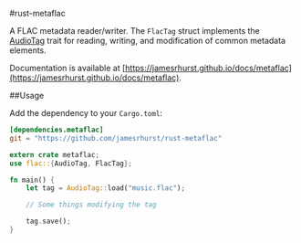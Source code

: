 #rust-metaflac

A FLAC metadata reader/writer. The `FlacTag` struct implements the [AudioTag](https://github.com/jamesrhurst/rust-audiotag) trait for reading, writing, and modification of common metadata elements.

Documentation is available at [https://jamesrhurst.github.io/docs/metaflac](https://jamesrhurst.github.io/docs/metaflac).

##Usage

Add the dependency to your `Cargo.toml`:

```toml
[dependencies.metaflac]
git = "https://github.com/jamesrhurst/rust-metaflac"
```

```rust
extern crate metaflac;
use flac::{AudioTag, FlacTag};

fn main() {
	let tag = AudioTag::load("music.flac");

	// Some things modifying the tag

	tag.save();
}
```
